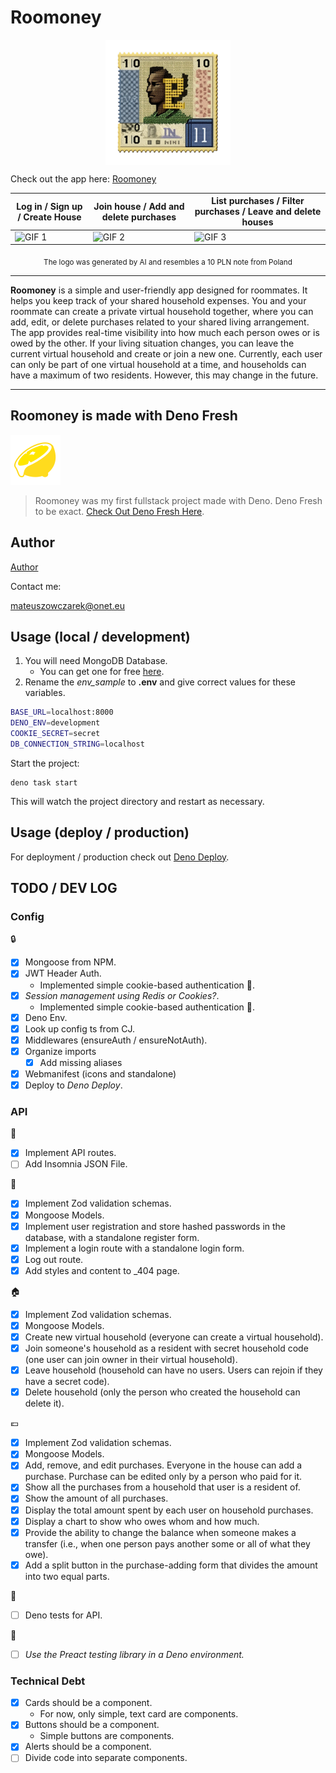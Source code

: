 # Roomoney

<img src="static/images/roomoney_logo.webp" width="200" height="auto" alt="Roomoney Logo" style="display: block; margin: 0 auto;">

Check out the app here: [Roomoney](https://roomoney.rearwindowsoda.click)

| Log in / Sign up / Create House        | Join house / Add and delete purchases  | List purchases / Filter purchases / Leave and delete houses |
| -------------------------------------- | -------------------------------------- | ----------------------------------------------------------- |
| ![GIF 1](static/images/1optimized.gif) | ![GIF 2](static/images/2optimized.gif) | ![GIF 3](static/images/3optimized.gif)                      |

<p align="center">
<sub>The logo was generated by AI and resembles a 10 PLN note from
Poland</sub>
</p>

---

**Roomoney** is a simple and user-friendly app designed for roommates. It helps
you keep track of your shared household expenses. You and your roommate can
create a private virtual household together, where you can add, edit, or delete
purchases related to your shared living arrangement. The app provides real-time
visibility into how much each person owes or is owed by the other. If your
living situation changes, you can leave the current virtual household and create
or join a new one. Currently, each user can only be part of one virtual
household at a time, and households can have a maximum of two residents.
However, this may change in the future.

---

## Roomoney is made with Deno Fresh

![Roomoney Logo](/static/logo.svg)

> Roomoney was my first fullstack project made with Deno. Deno Fresh to be
> exact. [Check Out Deno Fresh Here](https://fresh.deno.dev/docs/introduction).

## Author

[Author](https://github.com/rearwindowsoda/)

Contact me:

<mateuszowczarek@onet.eu>

## Usage (local / development)

1. You will need MongoDB Database.
   - You can get one for free [here](https://www.mongodb.com/atlas).
2. Rename the _env_sample_ to **.env** and give correct values for these
   variables.

```sh
BASE_URL=localhost:8000
DENO_ENV=development 
COOKIE_SECRET=secret
DB_CONNECTION_STRING=localhost
```

Start the project:

```
deno task start
```

This will watch the project directory and restart as necessary.

## Usage (deploy / production)

For deployment / production check out [Deno Deploy](https://deno.com/deploy).

## TODO / DEV LOG

### Config

:lock:

- [x] Mongoose from NPM.
- [x] JWT Header Auth.
  - Implemented simple cookie-based authentication :cookie:.
- [x] _Session management using Redis or Cookies?_.
  - Implemented simple cookie-based authentication :cookie:.
- [x] Deno Env.
- [x] Look up config ts from CJ.
- [x] Middlewares (ensureAuth / ensureNotAuth).
- [x] Organize imports
  - [x] Add missing aliases
- [x] Webmanifest (icons and standalone)
- [x] Deploy to _Deno Deploy_.

### API

:truck:

- [x] Implement API routes.
- [ ] Add Insomnia JSON File.

:man:

- [x] Implement Zod validation schemas.
- [x] Mongoose Models.
- [x] Implement user registration and store hashed passwords in the database,
      with a standalone register form.
- [x] Implement a login route with a standalone login form.
- [x] Log out route.
- [x] Add styles and content to _404 page.

:house:

- [x] Implement Zod validation schemas.
- [x] Mongoose Models.
- [x] Create new virtual household (everyone can create a virtual household).
- [x] Join someone's household as a resident with secret household code (one
      user can join owner in their virtual household).
- [x] Leave household (household can have no users. Users can rejoin if they
      have a secret code).
- [x] Delete household (only the person who created the household can delete
      it).

:euro:

- [x] Implement Zod validation schemas.
- [x] Mongoose Models.
- [x] Add, remove, and edit purchases. Everyone in the house can add a purchase.
      Purchase can be edited only by a person who paid for it.
- [x] Show all the purchases from a household that user is a resident of.
- [x] Show the amount of all purchases.
- [x] Display the total amount spent by each user on household purchases.
- [x] Display a chart to show who owes whom and how much.
- [x] Provide the ability to change the balance when someone makes a transfer
      (i.e., when one person pays another some or all of what they owe).
- [x] Add a split button in the purchase-adding form that divides the amount
      into two equal parts.

:scroll:

- [ ] Deno tests for API.

:dizzy:

- [ ] _Use the Preact testing library in a Deno environment._

### Technical Debt

- [x] Cards should be a component.
  - For now, only simple, text card are components.
- [x] Buttons should be a component.
  - Simple buttons are components.
- [x] Alerts should be a component.
- [ ] Divide code into separate components.
